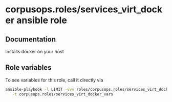 # corpusops.roles/services_virt_docker ansible role
## Documentation

Installs docker on your host

## Role variables
To see variables for this role, call it directly via
```bash
ansible-playbook -l LIMIT -vvv roles/corpusops.roles/services_virt_docker/role.yml \
   -t corpusops.roles/services_virt_docker_vars
```
